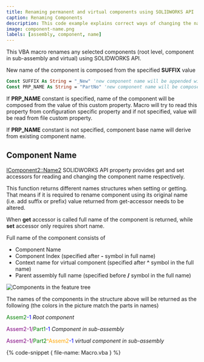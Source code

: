 ```yaml
---
title: Renaming permanent and virtual components using SOLIDWORKS API
caption: Renaming Components
description: This code example explains correct ways of changing the name of the component (including virtual component or component in sub-assembly)
image: component-name.png
labels: [assembly, component, name]
---
```


This VBA macro renames any selected components (root level, component in sub-assembly and virtual) using SOLIDWORKS API.

New name of the component is composed from the specified **SUFFIX** value

~~~ vb
Const SUFFIX As String = "_New" 'new component name will be appended with the '_New' suffix
Const PRP_NAME As String = "PartNo" 'new component name will be composed form the value of 'PartNo' custom property
~~~

If **PRP_NAME** constant is specified, name of the component will be composed from the value of this custom property. Macro will try to read this property from configuration specific property and if not specified, value will be read from file custom property.

If **PRP_NAME** constant is not specified, component base name will derive from existing component name.

## Component Name

[IComponent2::Name2](https://help.solidworks.com/2012/english/api/sldworksapi/solidworks.interop.sldworks~solidworks.interop.sldworks.icomponent2~name2.html) SOLIDWORKS API property provides get and set accessors for reading and changing the component name respectively.

This function returns different names structures when setting or getting. That means if it is required to rename component using its original name (i.e. add suffix or prefix) value returned from get-accessor needs to be altered.

When **get** accessor is called full name of the component is returned, while **set** accessor only requires short name.

Full name of the component consists of

* Component Name
* Component Index (specified after **-** symbol in full name)
* Context name for virtual component (specified after **^** symbol in the full name)
* Parent assembly full name (specified before **/** symbol in the full name)

![Components in the feature tree](component-name.png)

The names of the components in the structure above will be returned as the following (the colors in the picture match the parts in names)

<span style="color: green">Assem2</span><span style="color: blue">-1</span> *Root component*

<span style="color: purple">Assem2-1/</span><span style="color: green">Part1</span><span style="color: blue">-1</span> *Component in sub-assembly*

<span style="color: purple">Assem2-1/</span><span style="color: green">Part2</span><span style="color: orange">^Assem2</span><span style="color: blue">-1</span> *virtual component in sub-assembly*

{% code-snippet { file-name: Macro.vba } %}

